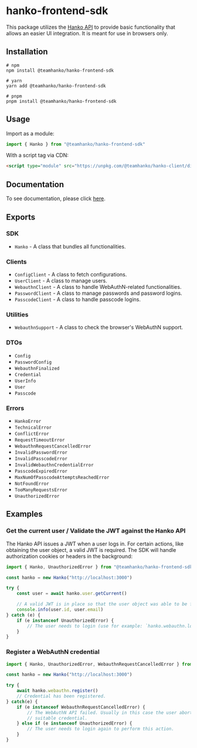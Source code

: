 # hanko-frontend-sdk

This package utilizes the [Hanko API](https://github.com/teamhanko/hanko/blob/main/backend/README.md) to provide basic
functionality that allows an easier UI integration. It is meant for use in browsers only.

## Installation

```shell
# npm
npm install @teamhanko/hanko-frontend-sdk

# yarn
yarn add @teamhanko/hanko-frontend-sdk

# pnpm
pnpm install @teamhanko/hanko-frontend-sdk
```

## Usage

Import as a module:

```typescript
import { Hanko } from "@teamhanko/hanko-frontend-sdk"
```

With a script tag via CDN:

```html
<script type="module" src="https://unpkg.com/@teamhanko/hanko-client/dist/sdk.js">
```

## Documentation

To see documentation, please click [here](https://teamhanko.github.io/hanko-frontend-sdk).

## Exports

### SDK

- `Hanko` - A class that bundles all functionalities.

### Clients

- `ConfigClient` - A class to fetch configurations.
- `UserClient` - A class to manage users.
- `WebauthnClient` - A class to handle WebAuthN-related functionalities.
- `PasswordClient` - A class to manage passwords and password logins.
- `PasscodeClient` - A class to handle passcode logins.

### Utilities

- `WebauthnSupport` - A class to check the browser's WebAuthN support.

### DTOs

- `Config`
- `PasswordConfig`
- `WebauthnFinalized`
- `Credential`
- `UserInfo`
- `User`
- `Passcode`

### Errors

- `HankoError`
- `TechnicalError`
- `ConflictError`
- `RequestTimeoutError`
- `WebauthnRequestCancelledError`
- `InvalidPasswordError`
- `InvalidPasscodeError`
- `InvalidWebauthnCredentialError`
- `PasscodeExpiredError`
- `MaxNumOfPasscodeAttemptsReachedError`
- `NotFoundError`
- `TooManyRequestsError`
- `UnauthorizedError`

## Examples

### Get the current user / Validate the JWT against the Hanko API

The Hanko API issues a JWT when a user logs in. For certain actions, like obtaining the user object, a valid
JWT is required. The SDK will handle authorization cookies or headers in the background:

```typescript
import { Hanko, UnauthorizedError } from "@teamhanko/hanko-frontend-sdk"

const hanko = new Hanko("http://localhost:3000")

try {
    const user = await hanko.user.getCurrent()

    // A valid JWT is in place so that the user object was able to be fetched.
    console.info(user.id, user.email)
} catch (e) {
    if (e instanceof UnauthorizedError) {
        // The user needs to login (use for example: `hanko.webauthn.login()`) to perform this action.
    }
}
```

### Register a WebAuthN credential

```typescript
import { Hanko, UnauthorizedError, WebauthnRequestCancelledError } from "@teamhanko/hanko-frontend-sdk"

const hanko = new Hanko("http://localhost:3000")

try {
    await hanko.webauthn.register()
    // Credential has been registered.
} catch(e) {
    if (e instanceof WebauthnRequestCancelledError) {
        // The WebAuthN API failed. Usually in this case the user aborted the WebAuthN dialog or there was no
        // suitable credential.
    } else if (e instanceof UnauthorizedError) {
        // The user needs to login again to perform this action.
    }
}
```
